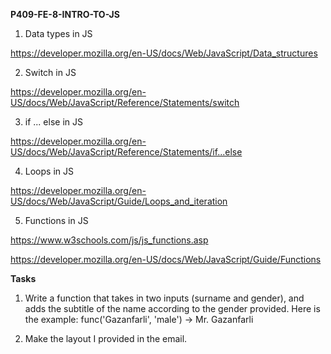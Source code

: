 **P409-FE-8-INTRO-TO-JS**

1. Data types in JS

https://developer.mozilla.org/en-US/docs/Web/JavaScript/Data_structures

2. Switch in JS

https://developer.mozilla.org/en-US/docs/Web/JavaScript/Reference/Statements/switch

3. if ... else in JS

https://developer.mozilla.org/en-US/docs/Web/JavaScript/Reference/Statements/if...else

4. Loops in JS

https://developer.mozilla.org/en-US/docs/Web/JavaScript/Guide/Loops_and_iteration


5. Functions in JS

https://www.w3schools.com/js/js_functions.asp

https://developer.mozilla.org/en-US/docs/Web/JavaScript/Guide/Functions


**Tasks**

1. Write a function that takes in two inputs (surname and gender), and adds the subtitle of the name according to the gender provided. Here is the example: func('Gazanfarli', 'male') -> Mr. Gazanfarli

2. Make the layout I provided in the email.
